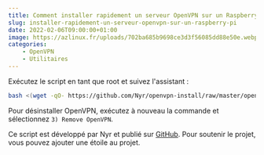 ```yaml
---
title: Comment installer rapidement un serveur OpenVPN sur un Raspberry Pi ?
slug: installer-rapidement-un-serveur-openvpn-sur-un-raspberry-pi
date: 2022-02-06T09:00:00+01:00
image: https://azlinux.fr/uploads/702ba685b9698ce3d3f56085dd88e50e.webp
categories:
    - OpenVPN
    - Utilitaires
--- 
```


Exécutez le script en tant que root et suivez l'assistant :

```bash
bash <(wget -qO- https://github.com/Nyr/openvpn-install/raw/master/openvpn-install.sh)
```

Pour désinstaller OpenVPN, exécutez à nouveau la commande et sélectionnez `3) Remove OpenVPN`.

Ce script est développé par Nyr et publié sur [GitHub](https://github.com/Nyr/openvpn-install/). Pour soutenir le projet, vous pouvez ajouter une étoile au projet.
